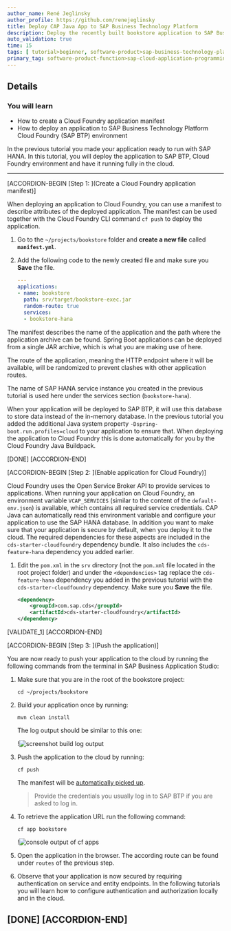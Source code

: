 ```yaml
---
author_name: René Jeglinsky
author_profile: https://github.com/renejeglinsky
title: Deploy CAP Java App to SAP Business Technology Platform
description: Deploy the recently built bookstore application to SAP Business Technology Platform using the Cloud Foundry CLI.
auto_validation: true
time: 15
tags: [ tutorial>beginner, software-product>sap-business-technology-platform, programming-tool>java, software-product>sap-business-application-studio]
primary_tag: software-product-function>sap-cloud-application-programming-model
---
```


## Details
### You will learn
  - How to create a Cloud Foundry application manifest
  - How to deploy an application to SAP Business Technology Platform Cloud Foundry (SAP BTP) environment

In the previous tutorial you made your application ready to run with SAP HANA. In this tutorial, you will deploy the application to SAP BTP, Cloud Foundry environment and have it running fully in the cloud.

---

[ACCORDION-BEGIN [Step 1: ](Create a Cloud Foundry application manifest)]

When deploying an application to Cloud Foundry, you can use a manifest to describe attributes of the deployed application. The manifest can be used together with the Cloud Foundry CLI command `cf push` to deploy the application.

1. Go to the `~/projects/bookstore` folder and **create a new file** called **`manifest.yml`**.

2. Add the following code to the newly created file and make sure you **Save** the file.

    ```YAML
    ---
    applications:
    - name: bookstore
      path: srv/target/bookstore-exec.jar
      random-route: true
      services:
      - bookstore-hana
    ```

The manifest describes the name of the application and the path where the application archive can be found. Spring Boot applications can be deployed from a single JAR archive, which is what you are making use of here.

The route of the application, meaning the HTTP endpoint where it will be available, will be randomized to prevent clashes with other application routes.

The name of SAP HANA service instance you created in the previous tutorial is used here under the services section (`bookstore-hana`).

When your application will be deployed to SAP BTP, it will use this database to store data instead of the in-memory database. In the previous tutorial you added the additional Java system property `-Dspring-boot.run.profiles=cloud` to your application to ensure that. When deploying the application to Cloud Foundry this is done automatically for you by the Cloud Foundry Java Buildpack.

[DONE]
[ACCORDION-END]

[ACCORDION-BEGIN [Step 2: ](Enable application for Cloud Foundry)]

Cloud Foundry uses the Open Service Broker API to provide services to applications. When running your application on Cloud Foundry, an environment variable `VCAP_SERVICES` (similar to the content of the `default-env.json`) is available, which contains all required service credentials. CAP Java can automatically read this environment variable and configure your application to use the SAP HANA database. In addition you want to make sure that your application is secure by default, when you deploy it to the cloud. The required dependencies for these aspects are included in the `cds-starter-cloudfoundry` dependency bundle. It also includes the `cds-feature-hana` dependency you added earlier.

1. Edit the `pom.xml` in the `srv` directory (not the `pom.xml` file located in the root project folder) and under the `<dependencies>` tag replace the `cds-feature-hana` dependency you added in the previous tutorial with the `cds-starter-cloudfoundry` dependency. Make sure you **Save** the file.

    ```xml
    <dependency>
        <groupId>com.sap.cds</groupId>
        <artifactId>cds-starter-cloudfoundry</artifactId>
    </dependency>
    ```

[VALIDATE_1]
[ACCORDION-END]


[ACCORDION-BEGIN [Step 3: ](Push the application)]

You are now ready to push your application to the cloud by running the following commands from the terminal in SAP Business Application Studio:

1. Make sure that you are in the root of the bookstore project:

    ```Shell/Bash
    cd ~/projects/bookstore
    ```

2. Build your application once by running:

    ```Shell/Bash
    mvn clean install
    ```

    The log output should be similar to this one:

    !![screenshot build log output](expected-build-output.png)

3. Push the application to the cloud by running:

    ```Shell/Bash
    cf push
    ```

     The manifest will be [automatically picked up](https://cli.cloudfoundry.org/en-US/cf/push.html).


    > Provide the credentials you usually log in to SAP BTP if you are asked to log in.

4. To retrieve the application URL run the following command:

    ```Shell/Bash
    cf app bookstore
    ```

    !![console output of cf apps](cf-app-route.png)


5. Open the application in the browser. The according route can be found under `routes` of the previous step.

6. Observe that your application is now secured by requiring authentication on service and entity endpoints. In the following tutorials you will learn how to configure authentication and authorization locally and in the cloud.

[DONE]
[ACCORDION-END]
---
